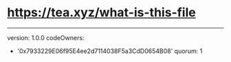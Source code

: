 # https://tea.xyz/what-is-this-file
---
version: 1.0.0
codeOwners:
  - '0x7933229E06f95E4ee2d7114038F5a3CdD0654B08'
quorum: 1
